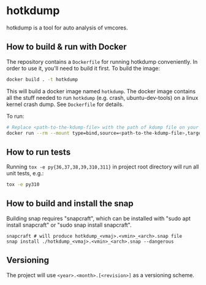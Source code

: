 # hotkdump

hotkdump is a tool for auto analysis of vmcores.

## How to build & run with Docker

The repository contains a `Dockerfile` for running hotkdump conveniently. In order to use it, you'll need to build it first. To build the image:

```bash
docker build . -t hotkdump
```

This will build a docker image named `hotkdump`. The docker image contains all the stuff needed to run `hotkdump` (e.g. crash, ubuntu-dev-tools) on a linux kernel crash dump. See `Dockerfile` for details.

To run:

```bash
# Replace <path-to-the-kdump-file> with the path of kdump file on your host
docker run --rm --mount type=bind,source=<path-to-the-kdump-file>,target=/tmp/crash-dumpv,readonly -it hotkdump bash -c "cd /tmp && UBUNTUTOOLS_UBUNTU_DDEBS_MIRROR= hotkdump -d /tmp/crash-dumpv -c 0 && cat hotkdump.out"
```

## How to run tests

Running `tox -e py{36,37,38,39,310,311}` in project root directory will run all unit tests, e.g.:

```bash
tox -e py310
```

## How to build and install the snap

Building snap requires "snapcraft", which can be installed with "sudo apt install snapcraft" or "sudo snap install snapcraft".

```text
snapcraft # will produce hotkdump_<vmaj>.<vmin>_<arch>.snap file
snap install ./hotkdump_<vmaj>.<vmin>_<arch>.snap --dangerous
```

## Versioning

The project will use `<year>.<month>.[<revision>]` as a versioning scheme.
